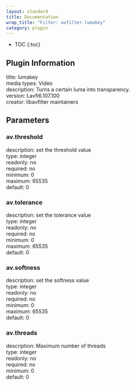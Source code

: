 ```yaml
---
layout: standard
title: Documentation
wrap_title: "Filter: avfilter.lumakey"
category: plugin
---
```

* TOC
{:toc}

## Plugin Information

title: lumakey  
media types:
Video  
description: Turns a certain luma into transparency.  
version: Lavfi6.107.100  
creator: libavfilter maintainers  

## Parameters

### av.threshold

  
description:
set the threshold value  
type: integer  
readonly: no  
required: no  
minimum: 0  
maximum: 65535  
default: 0  

### av.tolerance

  
description:
set the tolerance value  
type: integer  
readonly: no  
required: no  
minimum: 0  
maximum: 65535  
default: 0  

### av.softness

  
description:
set the softness value  
type: integer  
readonly: no  
required: no  
minimum: 0  
maximum: 65535  
default: 0  

### av.threads

  
description:
Maximum number of threads  
type: integer  
readonly: no  
required: no  
minimum: 0  
default: 0  

